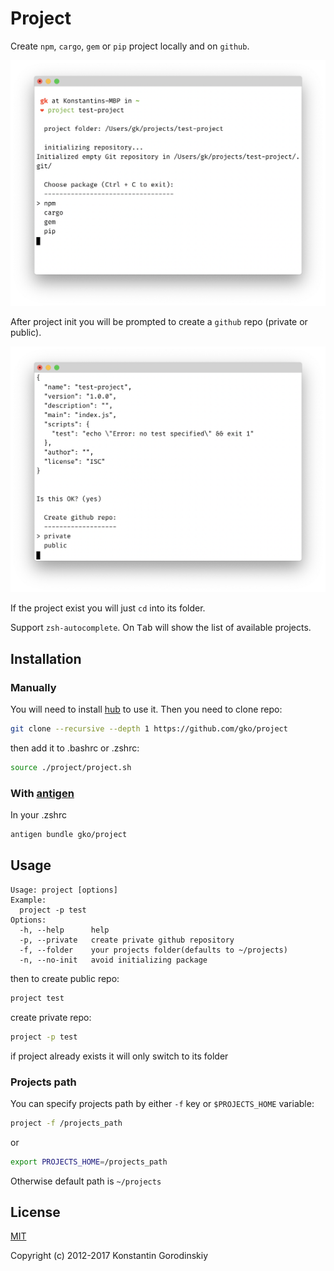 # Project

Create `npm`, `cargo`, `gem` or `pip` project locally and on `github`.

![demo](https://github.com/gko/project/raw/master/demo.png)

After project init you will be prompted to create a `github` repo (private or public).

![github](https://github.com/gko/project/raw/master/github.png)

If the project exist you will just `cd` into its folder.

Support `zsh-autocomplete`. On <kbd>Tab</kbd> will show the list of available projects.

## Installation

### Manually

You will need to install [hub](https://github.com/github/hub) to use it.
Then you need to clone repo:

```bash
git clone --recursive --depth 1 https://github.com/gko/project
```
then add it to .bashrc or .zshrc:
```bash
source ./project/project.sh
```

### With [antigen](https://github.com/zsh-users/antigen)

In your .zshrc
```sh
antigen bundle gko/project
```

## Usage
```
Usage: project [options]
Example:
  project -p test
Options:
  -h, --help      help
  -p, --private   create private github repository
  -f, --folder    your projects folder(defaults to ~/projects)
  -n, --no-init   avoid initializing package
```

then to create public repo:
```bash
project test
```

create private repo:
```bash
project -p test
```

if project already exists it will only switch to its folder

### Projects path

You can specify projects path by either `-f` key or `$PROJECTS_HOME` variable:
```bash
project -f /projects_path
```
or
```bash
export PROJECTS_HOME=/projects_path
```
Otherwise default path is `~/projects`

## License

[MIT](http://opensource.org/licenses/MIT)

Copyright (c) 2012-2017 Konstantin Gorodinskiy
